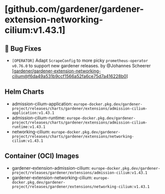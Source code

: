 # [github.com/gardener/gardener-extension-networking-cilium:v1.43.1]

## 🐛 Bug Fixes
- `[OPERATOR]` Adapt `ScrapeConfig` to more picky `prometheus-operator` `v0.76.0` to support new gardener releases. by @Johannes Scheerer [[gardener/gardener-extension-networking-cilium@f6da49a531b9ccf1566a52fa6ce75d7a416228b0](https://github.com/gardener/gardener-extension-networking-cilium/commit/f6da49a531b9ccf1566a52fa6ce75d7a416228b0)]


## Helm Charts
- admission-cilium-application: `europe-docker.pkg.dev/gardener-project/releases/charts/gardener/extensions/admission-cilium-application:v1.43.1`
- admission-cilium-runtime: `europe-docker.pkg.dev/gardener-project/releases/charts/gardener/extensions/admission-cilium-runtime:v1.43.1`
- networking-cilium: `europe-docker.pkg.dev/gardener-project/releases/charts/gardener/extensions/networking-cilium:v1.43.1`
## Container (OCI) Images
- gardener-extension-admission-cilium: `europe-docker.pkg.dev/gardener-project/releases/gardener/extensions/admission-cilium:v1.43.1`
- gardener-extension-networking-cilium: `europe-docker.pkg.dev/gardener-project/releases/gardener/extensions/networking-cilium:v1.43.1`
